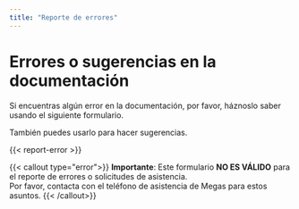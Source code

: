 ```yaml
---
title: "Reporte de errores"
---
```


# Errores o sugerencias en la documentación

Si encuentras algún error en la documentación, por favor, háznoslo saber usando el siguiente formulario.
  
También puedes usarlo para hacer sugerencias.

{{< report-error >}}

{{< callout type="error">}}
**Importante**: Este formulario **NO ES VÁLIDO** para el reporte de errores o solicitudes de asistencia.  
Por favor, contacta con el teléfono de asistencia de Megas para estos asuntos.
{{< /callout>}}
